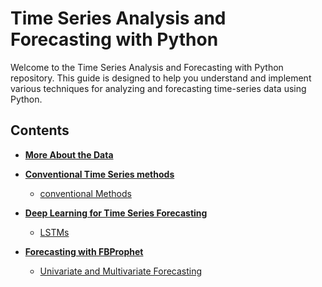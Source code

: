 # Time Series Analysis and Forecasting with Python

Welcome to the Time Series Analysis and Forecasting with Python repository. This guide is designed to help you understand and implement various techniques for analyzing and forecasting time-series data using Python.

## Contents

- **[More About the Data](https://github.com/Pulkit12dhingra/Time_Series_Forcasting/blob/main/Time_Series_Data_Analysis.ipynb)**
  
- **[Conventional Time Series methods](#)**
    - [conventional Methods](https://github.com/Pulkit12dhingra/Time_Series_Forcasting/blob/main/Time_Series_Forecasting_Traditional_Methods.ipynb)

- **[Deep Learning for Time Series Forecasting](#)**
    - [LSTMs](https://github.com/Pulkit12dhingra/Time_Series_Forcasting/blob/main/Time_Series_Forecasting_With_LSTMs.ipynb)

- **[Forecasting with FBProphet](#)**
    - [Univariate and Multivariate Forecasting](https://github.com/Pulkit12dhingra/Time_Series_Forcasting/blob/main/Time_Series_Forecasting_With_Prophet.ipynb)
